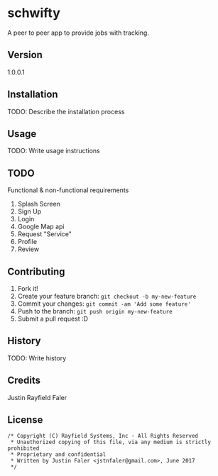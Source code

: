 # schwifty
A peer to peer app to provide jobs with tracking.

## Version 
1.0.0.1

## Installation

TODO: Describe the installation process

## Usage

TODO: Write usage instructions 

## TODO 

Functional & non-functional requirements

1. Splash Screen
2. Sign Up
3. Login
4. Google Map api 
5. Request "Service"
6. Profile
7. Review 

## Contributing

1. Fork it!
2. Create your feature branch: `git checkout -b my-new-feature`
3. Commit your changes: `git commit -am 'Add some feature'`
4. Push to the branch: `git push origin my-new-feature`
5. Submit a pull request :D

## History

TODO: Write history

## Credits

Justin Rayfield Faler 

## License
```
/* Copyright (C) Rayfield Systems, Inc - All Rights Reserved
 * Unauthorized copying of this file, via any medium is strictly prohibited
 * Proprietary and confidential
 * Written by Justin Faler <jstnfaler@gmail.com>, June 2017
 */
 ```
